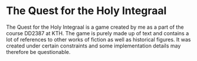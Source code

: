 # The Quest for the Holy Integraal
The Quest for the Holy Integraal is a game created by me as a part of the course DD2387 at KTH. The game is purely made up of text and contains a lot of references to other works of fiction as well as historical figures. It was created under certain constraints and some implementation details may therefore be questionable.

